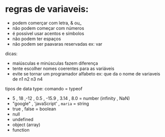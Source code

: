 # regras de variaveis:
- podem comerçar com letra, & ou_
- não podem começar com números 
- é possivel usar acentos e símbolos
- não podem ter espaços 
- não podem ser paavaras reservadas ex: var 

dicas: 
- maiúsculas e minúsculas fazem diferença
- tente escolher nomes coerentes para as variáveis 
- evite se tornar um programador alfabeto ex: que da o nome de variaveis de n1 n2 n3 n4 

tipos de data type: comando = typeof
- 5 , 18 ,-12 , 0.5 , -15.9 , 3.14 , 8.0 = number (infinity , NaN) 
- "google" , 'javaScript' , `maria` = string 
- true , false = boolean 
- null
- undefined 
- object (array)
- function

